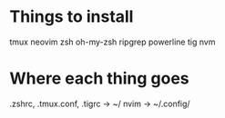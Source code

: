 # Things to install
tmux
neovim
zsh
oh-my-zsh
ripgrep
powerline
tig
nvm

# Where each thing goes
.zshrc, .tmux.conf, .tigrc -> ~/
nvim -> ~/.config/
